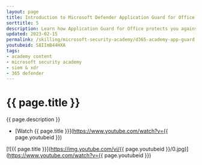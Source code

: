 ```yaml
---
layout: page
title: Introduction to Microsoft Defender Application Guard for Office
sorttitle: 5
description: Learn how Application Guard for Office protects you against malware, the requirements for Application Guard for Office, and how you can deploy and configure it for your organization.
updated: 2023-02-15
permalink: /skilling/microsoft-security-academy/d365-academy-app-guard
youtubeid: S8IImB44HXA
tags: 
- academy content
- microsoft security academy
- siem & xdr
- 365 defender
---
```


# {{ page.title }}

{{ page.description }}

* [Watch {{ page.title }}](https://www.youtube.com/watch?v={{ page.youtubeid }})

[![{{ page.title }}](https://img.youtube.com/vi/{{ page.youtubeid }}/0.jpg)](https://www.youtube.com/watch?v={{ page.youtubeid }})